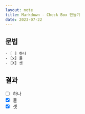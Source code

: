 ```yaml
---
layout: note
title: Markdown - Check Box 만들기
date: 2023-07-22
---
```





## 문법

```txt
- [ ] 하나
- [x] 둘
- [X] 셋
```


## 결과

- [ ] 하나
- [x] 둘
- [X] 셋
